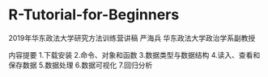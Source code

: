 # R-Tutorial-for-Beginners
2019年华东政法大学研究方法训练营讲稿
严海兵 华东政法大学政治学系副教授

内容提要
1.下载安装
2.命令、对象和函数
3.数据类型与数据结构
4.读入、查看和保存数据
5.数据处理
6.数据可视化
7.回归分析
